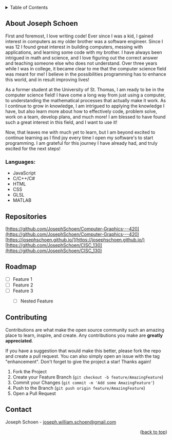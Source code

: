 
<!-- Improved compatibility of back to top link: See: https://github.com/othneildrew/Best-README-Template/pull/73 -->
<a name="readme-top"></a>
<!--
*** Thanks for checking out the Best-README-Template. If you have a suggestion
*** that would make this better, please fork the repo and create a pull request
*** or simply open an issue with the tag "enhancement".
*** Don't forget to give the project a star!
*** Thanks again! Now go create something AMAZING! :D
-->

<!-- TABLE OF CONTENTS -->
<details>
  <summary>Table of Contents</summary>
  <ol>
    <li>
      <a href="#about-the-project">About The Project</a>
      <ul>
        <li><a href="#built-with">Built With</a></li>
      </ul>
    </li>
    <li>
      <a href="#getting-started">Getting Started</a>
      <ul>
        <li><a href="#prerequisites">Prerequisites</a></li>
        <li><a href="#installation">Installation</a></li>
      </ul>
    </li>
    <li><a href="#Repositories">Repositories</a></li>
    <li><a href="#roadmap">Roadmap</a></li>
    <li><a href="#contributing">Contributing</a></li>

  </ol>
</details>



<!-- ABOUT THE PROJECT -->
## About Joseph Schoen

First and foremost, I love writing code! Ever since I was a kid, I gained interest in computers as my older brother was a software engineer. Since I was 12 I found great interest in building computers, messing with applications, and learning some code with my brother. I have always been intrigued in math and science, and I love figuring out the correct answer and teaching someone else who does not understand. Over three years while I was in college, it became clear to me that the computer science field was meant for me! I believe in the possibilities programming has to enhance this world, and in result improving lives!

As a former student at the University of St. Thomas, I am ready to be in the computer science field! I have come a long way from just using a computer, to understanding the mathematical processes that actually make it work. As I continue to grow in knowledge, I am intrigued to applying the knowledge I have, but also learn more about how to effectively code, problem solve, work on a team, develop plans, and much more! I am blessed to have found such a great interest in this field, and I want to use it!

Now, that leaves me with much yet to learn, but I am beyond excited to continue learning as I find joy every time I open my software's to start programming. I am grateful for this journey I have already had, and truly excited for the next steps!




### Languages:

* JavaScript
* C/C++/C#
* HTML
* CSS
* GLSL
* MATLAB







<!-- Repositories EXAMPLES -->
## Repositories

[https://github.com/JosephSchoen/Computer-Graphics---420](https://github.com/JosephSchoen/Computer-Graphics---420)
</br>
[https://josephschoen.github.io/](https://josephschoen.github.io/)
</br>
[https://github.com/JosephSchoen/CISC_130](https://github.com/JosephSchoen/CISC_130)





<!-- ROADMAP -->
## Roadmap

- [ ] Feature 1
- [ ] Feature 2
- [ ] Feature 3
    - [ ] Nested Feature






<!-- CONTRIBUTING -->
## Contributing

Contributions are what make the open source community such an amazing place to learn, inspire, and create. Any contributions you make are **greatly appreciated**.

If you have a suggestion that would make this better, please fork the repo and create a pull request. You can also simply open an issue with the tag "enhancement".
Don't forget to give the project a star! Thanks again!

1. Fork the Project
2. Create your Feature Branch (`git checkout -b feature/AmazingFeature`)
3. Commit your Changes (`git commit -m 'Add some AmazingFeature'`)
4. Push to the Branch (`git push origin feature/AmazingFeature`)
5. Open a Pull Request





<!-- CONTACT -->
## Contact

Joseph Schoen - joseph.william.schoen@gmail.com


<p align="right">(<a href="#readme-top">back to top</a>)</p>





<!-- MARKDOWN LINKS & IMAGES -->
<!-- https://www.markdownguide.org/basic-syntax/#reference-style-links -->
[contributors-shield]: https://img.shields.io/github/contributors/github_username/repo_name.svg?style=for-the-badge
[contributors-url]: https://github.com/github_username/repo_name/graphs/contributors
[forks-shield]: https://img.shields.io/github/forks/github_username/repo_name.svg?style=for-the-badge
[forks-url]: https://github.com/github_username/repo_name/network/members
[stars-shield]: https://img.shields.io/github/stars/github_username/repo_name.svg?style=for-the-badge
[stars-url]: https://github.com/github_username/repo_name/stargazers
[issues-shield]: https://img.shields.io/github/issues/github_username/repo_name.svg?style=for-the-badge
[issues-url]: https://github.com/github_username/repo_name/issues
[license-shield]: https://img.shields.io/github/license/github_username/repo_name.svg?style=for-the-badge
[license-url]: https://github.com/github_username/repo_name/blob/master/LICENSE.txt
[linkedin-shield]: https://img.shields.io/badge/-LinkedIn-black.svg?style=for-the-badge&logo=linkedin&colorB=555
[linkedin-url]: https://linkedin.com/in/linkedin_username
[product-screenshot]: images/screenshot.png
[Next.js]: https://img.shields.io/badge/next.js-000000?style=for-the-badge&logo=nextdotjs&logoColor=white
[Next-url]: https://nextjs.org/
[React.js]: https://img.shields.io/badge/React-20232A?style=for-the-badge&logo=react&logoColor=61DAFB
[React-url]: https://reactjs.org/
[Vue.js]: https://img.shields.io/badge/Vue.js-35495E?style=for-the-badge&logo=vuedotjs&logoColor=4FC08D
[Vue-url]: https://vuejs.org/
[Angular.io]: https://img.shields.io/badge/Angular-DD0031?style=for-the-badge&logo=angular&logoColor=white
[Angular-url]: https://angular.io/
[Svelte.dev]: https://img.shields.io/badge/Svelte-4A4A55?style=for-the-badge&logo=svelte&logoColor=FF3E00
[Svelte-url]: https://svelte.dev/
[Laravel.com]: https://img.shields.io/badge/Laravel-FF2D20?style=for-the-badge&logo=laravel&logoColor=white
[Laravel-url]: https://laravel.com
[Bootstrap.com]: https://img.shields.io/badge/Bootstrap-563D7C?style=for-the-badge&logo=bootstrap&logoColor=white
[Bootstrap-url]: https://getbootstrap.com
[JQuery.com]: https://img.shields.io/badge/jQuery-0769AD?style=for-the-badge&logo=jquery&logoColor=white
[JQuery-url]: https://jquery.com 
